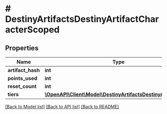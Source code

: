 # # DestinyArtifactsDestinyArtifactCharacterScoped

## Properties

Name | Type | Description | Notes
------------ | ------------- | ------------- | -------------
**artifact_hash** | **int** |  | [optional]
**points_used** | **int** |  | [optional]
**reset_count** | **int** |  | [optional]
**tiers** | [**\OpenAPI\Client\Model\DestinyArtifactsDestinyArtifactTier[]**](DestinyArtifactsDestinyArtifactTier.md) |  | [optional]

[[Back to Model list]](../../README.md#models) [[Back to API list]](../../README.md#endpoints) [[Back to README]](../../README.md)
